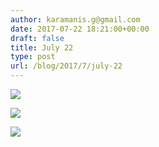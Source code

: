 ```yaml
---
author: karamanis.g@gmail.com
date: 2017-07-22 18:21:00+00:00
draft: false
title: July 22
type: post
url: /blog/2017/7/july-22
---
```




  
   ![](https://images.squarespace-cdn.com/content/v1/4f3f61bae4b063b909445965/1500736422087-17FHOESW02120YOZCBF1/ke17ZwdGBToddI8pDm48kJUlZr2Ql5GtSKWrQpjur5t7gQa3H78H3Y0txjaiv_0fDoOvxcdMmMKkDsyUqMSsMWxHk725yiiHCCLfrh8O1z5QPOohDIaIeljMHgDF5CVlOqpeNLcJ80NK65_fV7S1UfNdxJhjhuaNor070w_QAc94zjGLGXCa1tSmDVMXf8RUVhMJRmnnhuU1v2M8fLFyJw/IMG_1921.jpg?format=original)

  

  
   ![](https://images.squarespace-cdn.com/content/v1/4f3f61bae4b063b909445965/1500736413965-QKSRU6VQBSBLSNOME47S/ke17ZwdGBToddI8pDm48kLSERMgCVymnItqhne5EfYV7gQa3H78H3Y0txjaiv_0fDoOvxcdMmMKkDsyUqMSsMWxHk725yiiHCCLfrh8O1z5QHyNOqBUUEtDDsRWrJLTmMCg6RGY8TrcVSOIk4QoDPnvjthEs8TAhVmYN7i_-QaEW7L_Q40KNxq4S2FLq3V0y/IMG_1922.jpg?format=original)

  

  
   ![](https://images.squarespace-cdn.com/content/v1/4f3f61bae4b063b909445965/1500736420883-QWS294F3RFP5N5FUVRS2/ke17ZwdGBToddI8pDm48kF9aEDQaTpZHfWEO2zppK7Z7gQa3H78H3Y0txjaiv_0fDoOvxcdMmMKkDsyUqMSsMWxHk725yiiHCCLfrh8O1z5QPOohDIaIeljMHgDF5CVlOqpeNLcJ80NK65_fV7S1UX7HUUwySjcPdRBGehEKrDf5zebfiuf9u6oCHzr2lsfYZD7bBzAwq_2wCJyqgJebgg/P7220009+2.jpg?format=original)

  


